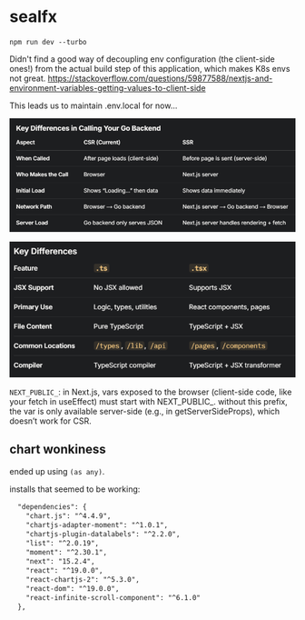 # sealfx

```
npm run dev --turbo
```

Didn't find a good way of decoupling env configuration (the client-side ones!)
from the actual build step of this application, which makes K8s envs not great.
https://stackoverflow.com/questions/59877588/nextjs-and-environment-variables-getting-values-to-client-side

This leads us to maintain .env.local for now...

![csr and ssr](csr-vs-ssr.png)

![ts and tsx](ts-vs-tsx.png)

`NEXT_PUBLIC_`: in Next.js, vars exposed to the browser 
(client-side code, like your fetch in useEffect) must start with NEXT_PUBLIC_. 
without this prefix, the var is only available server-side 
(e.g., in getServerSideProps), which doesn’t work for CSR.


## chart wonkiness

ended up using `(as any)`.

installs that seemed to be working:
```
  "dependencies": {
    "chart.js": "^4.4.9",
    "chartjs-adapter-moment": "^1.0.1",
    "chartjs-plugin-datalabels": "^2.2.0",
    "list": "^2.0.19",
    "moment": "^2.30.1",
    "next": "15.2.4",
    "react": "^19.0.0",
    "react-chartjs-2": "^5.3.0",
    "react-dom": "^19.0.0",
    "react-infinite-scroll-component": "^6.1.0"
  },
```